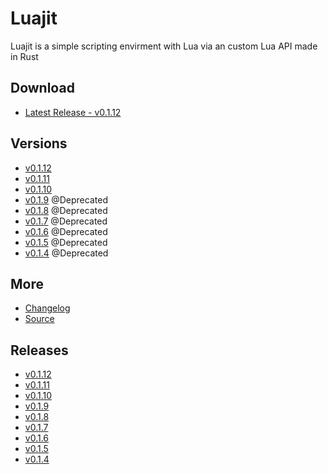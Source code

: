 # Luajit

Luajit is a simple scripting envirment with Lua via an custom Lua API
made in Rust

## Download
- [Latest Release - v0.1.12](https://github.com/ShadowDara/LuaAPI-Rust/releases)

## Versions
- [v0.1.12](./v0.1.12/)
- [v0.1.11](./v0.1.11/)
- [v0.1.10](./v0.1.10/)
- [v0.1.9](./v0.1.9/) @Deprecated
- [v0.1.8](./v0.1.8/) @Deprecated
- [v0.1.7](./v0.1.7/) @Deprecated
- [v0.1.6](./v0.1.6/) @Deprecated
- [v0.1.5](./v0.1.5/) @Deprecated
- [v0.1.4](./v0.1.4/) @Deprecated

## More
- [Changelog](./CHANGELOG.md)
- [Source](https://github.com/ShadowDara/LuaAPI-Rust)

## Releases
- [v0.1.12](https://github.com/ShadowDara/LuaAPI-Rust/releases/tag/v0.1.12)
- [v0.1.11](https://github.com/ShadowDara/LuaAPI-Rust/releases/tag/v0.1.11)
- [v0.1.10](https://github.com/ShadowDara/LuaAPI-Rust/releases/tag/v0.1.10)
- [v0.1.9](https://github.com/ShadowDara/LuaAPI-Rust/releases/tag/v0.1.9)
- [v0.1.8](https://github.com/ShadowDara/LuaAPI-Rust/releases/tag/v0.1.8)
- [v0.1.7](https://github.com/ShadowDara/LuaAPI-Rust/releases/tag/v0.1.7)
- [v0.1.6](https://github.com/ShadowDara/LuaAPI-Rust/releases/tag/v0.1.6)
- [v0.1.5](https://github.com/ShadowDara/LuaAPI-Rust/releases/tag/v0.1.5)
- [v0.1.4](https://github.com/ShadowDara/LuaAPI-Rust/releases/tag/v0.1.4)

